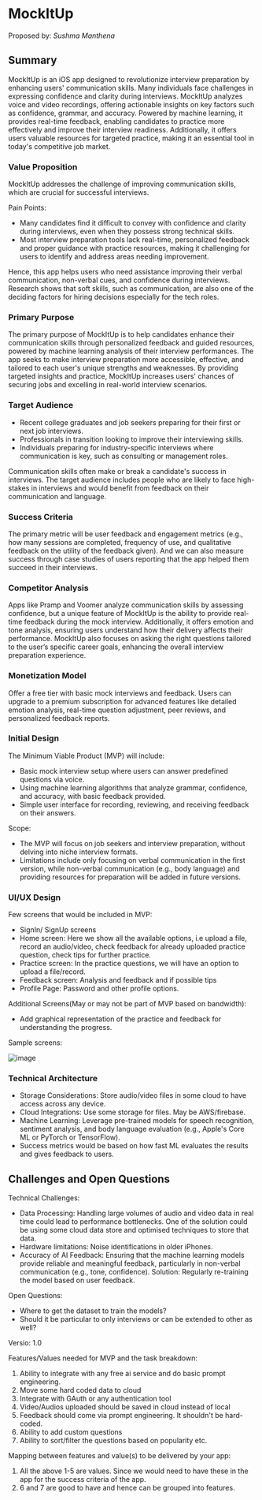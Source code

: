 # **MockItUp**

Proposed by: _Sushma Manthena_

## **Summary**

MockItUp is an iOS app designed to revolutionize interview preparation by enhancing users' communication skills. Many individuals face challenges in expressing confidence and clarity during interviews. MockItUp analyzes voice and video recordings, offering actionable insights on key factors such as confidence, grammar, and accuracy. Powered by machine learning, it provides real-time feedback, enabling candidates to practice more effectively and improve their interview readiness. Additionally, it offers users valuable resources for targeted practice, making it an essential tool in today's competitive job market.

### **Value Proposition**

MockItUp addresses the challenge of improving communication skills, which are crucial for successful interviews.

Pain Points:

- Many candidates find it difficult to convey with confidence and clarity during interviews, even when they possess strong technical skills.
- Most interview preparation tools lack real-time, personalized feedback and proper guidance with practice resources, making it challenging for users to identify and address areas needing improvement.

Hence, this app helps users who need assistance improving their verbal communication, non-verbal cues, and confidence during interviews. Research shows that soft skills, such as communication, are also one of the deciding factors for hiring decisions especially for the tech roles.

### **Primary Purpose**

The primary purpose of MockItUp is to help candidates enhance their communication skills through personalized feedback and guided resources, powered by machine learning analysis of their interview performances. The app seeks to make interview preparation more accessible, effective, and tailored to each user's unique strengths and weaknesses. By providing targeted insights and practice, MockItUp increases users' chances of securing jobs and excelling in real-world interview scenarios.

### **Target Audience**

- Recent college graduates and job seekers preparing for their first or next job interviews.
- Professionals in transition looking to improve their interviewing skills.
- Individuals preparing for industry-specific interviews where communication is key, such as consulting or management roles.

Communication skills often make or break a candidate's success in interviews. The target audience includes people who are likely to face high-stakes in interviews and would benefit from feedback on their communication and language.

### **Success Criteria**

The primary metric will be user feedback and engagement metrics (e.g., how many sessions are completed, frequency of use, and qualitative feedback on the utility of the feedback given). And we can also measure success through case studies of users reporting that the app helped them succeed in their interviews.

### **Competitor Analysis**

Apps like Pramp and Voomer analyze communication skills by assessing confidence, but a unique feature of MockItUp is the ability to provide real-time feedback during the mock interview. Additionally, it offers emotion and tone analysis, ensuring users understand how their delivery affects their performance. MockItUp also focuses on asking the right questions tailored to the user’s specific career goals, enhancing the overall interview preparation experience.

### **Monetization Model**

Offer a free tier with basic mock interviews and feedback. Users can upgrade to a premium subscription for advanced features like detailed emotion analysis, real-time question adjustment, peer reviews, and personalized feedback reports.

### **Initial Design**

The Minimum Viable Product (MVP) will include:

- Basic mock interview setup where users can answer predefined questions via voice.
- Using machine learning algorithms that analyze grammar, confidence, and accuracy, with basic feedback provided.
- Simple user interface for recording, reviewing, and receiving feedback on their answers.

Scope:

- The MVP will focus on job seekers and interview preparation, without delving into niche interview formats.
- Limitations include only focusing on verbal communication in the first version, while non-verbal communication (e.g., body language) and providing resources for preparation will be added in future versions.

### **UI/UX Design**

Few screens that would be included in MVP:

- SignIn/ SignUp screens
- Home screen: Here we show all the available options, i.e upload a file, record an audio/video, check feedback for already uploaded practice question, check tips for further practice.
- Practice screen: In the practice questions, we will have an option to upload a file/record.
- Feedback screen: Analysis and feedback and if possible tips
- Profile Page: Password and other profile options.

Additional Screens(May or may not be part of MVP based on bandwidth):

- Add graphical representation of the practice and feedback for understanding the progress.

Sample screens:

![image](https://github.com/user-attachments/assets/f1f95c17-a318-4827-99d1-ae5b318c0932)

### **Technical Architecture**

- Storage Considerations: Store audio/video files in some cloud to have access across any device.
- Cloud Integrations: Use some storage for files. May be AWS/firebase.
- Machine Learning: Leverage pre-trained models for speech recognition, sentiment analysis, and body language evaluation (e.g., Apple's Core ML or PyTorch or TensorFlow).
- Success metrics would be based on how fast ML evaluates the results and gives feedback to users.

## **Challenges and Open Questions**

Technical Challenges:

- Data Processing: Handling large volumes of audio and video data in real time could lead to performance bottlenecks. One of the solution could be using some cloud data store and optimised techniques to store that data.
- Hardware limitations: Noise identifications in older iPhones.
- Accuracy of AI Feedback: Ensuring that the machine learning models provide reliable and meaningful feedback, particularly in non-verbal communication (e.g., tone, confidence). Solution: Regularly re-training the model based on user feedback.

Open Questions:

- Where to get the dataset to train the models?
- Should it be particular to only interviews or can be extended to other as well?

Versio: 1.0

Features/Values needed for MVP and the task breakdown:

1. Ability to integrate with any free ai service and do basic prompt engineering.
2. Move some hard coded data to cloud
3. Integrate with GAuth or any authentication tool
4. Video/Audios uploaded should be saved in cloud instead of local
5. Feedback should come via prompt engineering. It shouldn't be hard-coded.
6. Ability to add custom questions
7. Ability to sort/filter the questions based on popularity etc.

Mapping between features and value(s) to be delivered by your app:

1. All the above 1-5 are values. Since we would need to have these in the app for the success criteria of the app.
2. 6 and 7 are good to have and hence can be grouped into features.
